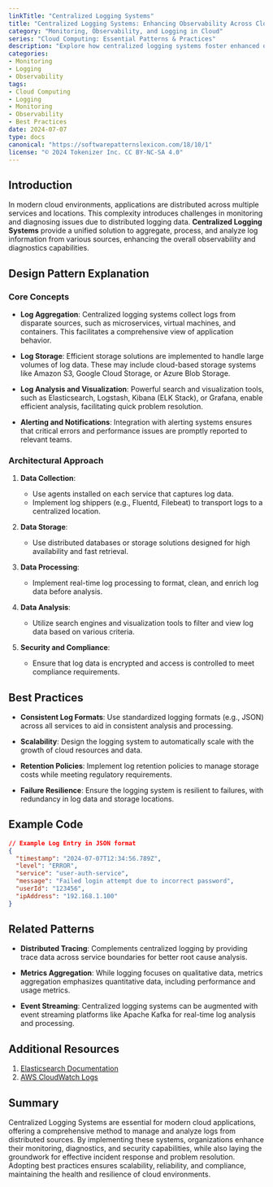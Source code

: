 ```yaml
---
linkTitle: "Centralized Logging Systems"
title: "Centralized Logging Systems: Enhancing Observability Across Cloud Environments"
category: "Monitoring, Observability, and Logging in Cloud"
series: "Cloud Computing: Essential Patterns & Practices"
description: "Explore how centralized logging systems foster enhanced observability and streamlined diagnostics in cloud environments, offering a unified approach to log management."
categories:
- Monitoring
- Logging
- Observability
tags:
- Cloud Computing
- Logging
- Monitoring
- Observability
- Best Practices
date: 2024-07-07
type: docs
canonical: "https://softwarepatternslexicon.com/18/10/1"
license: "© 2024 Tokenizer Inc. CC BY-NC-SA 4.0"
---
```


## Introduction

In modern cloud environments, applications are distributed across multiple services and locations. This complexity introduces challenges in monitoring and diagnosing issues due to distributed logging data. **Centralized Logging Systems** provide a unified solution to aggregate, process, and analyze log information from various sources, enhancing the overall observability and diagnostics capabilities.

## Design Pattern Explanation

### Core Concepts

- **Log Aggregation**: Centralized logging systems collect logs from disparate sources, such as microservices, virtual machines, and containers. This facilitates a comprehensive view of application behavior.

- **Log Storage**: Efficient storage solutions are implemented to handle large volumes of log data. These may include cloud-based storage systems like Amazon S3, Google Cloud Storage, or Azure Blob Storage.

- **Log Analysis and Visualization**: Powerful search and visualization tools, such as Elasticsearch, Logstash, Kibana (ELK Stack), or Grafana, enable efficient analysis, facilitating quick problem resolution.

- **Alerting and Notifications**: Integration with alerting systems ensures that critical errors and performance issues are promptly reported to relevant teams.

### Architectural Approach

1. **Data Collection**:
   - Use agents installed on each service that captures log data.
   - Implement log shippers (e.g., Fluentd, Filebeat) to transport logs to a centralized location.

2. **Data Storage**:
   - Use distributed databases or storage solutions designed for high availability and fast retrieval.

3. **Data Processing**:
   - Implement real-time log processing to format, clean, and enrich log data before analysis.

4. **Data Analysis**:
   - Utilize search engines and visualization tools to filter and view log data based on various criteria.

5. **Security and Compliance**:
   - Ensure that log data is encrypted and access is controlled to meet compliance requirements.

## Best Practices

- **Consistent Log Formats**: Use standardized logging formats (e.g., JSON) across all services to aid in consistent analysis and processing.

- **Scalability**: Design the logging system to automatically scale with the growth of cloud resources and data.

- **Retention Policies**: Implement log retention policies to manage storage costs while meeting regulatory requirements.

- **Failure Resilience**: Ensure the logging system is resilient to failures, with redundancy in log data and storage locations.

## Example Code

```json
// Example Log Entry in JSON format
{
  "timestamp": "2024-07-07T12:34:56.789Z",
  "level": "ERROR",
  "service": "user-auth-service",
  "message": "Failed login attempt due to incorrect password",
  "userId": "123456",
  "ipAddress": "192.168.1.100"
}
```

## Related Patterns

- **Distributed Tracing**: Complements centralized logging by providing trace data across service boundaries for better root cause analysis.

- **Metrics Aggregation**: While logging focuses on qualitative data, metrics aggregation emphasizes quantitative data, including performance and usage metrics.

- **Event Streaming**: Centralized logging systems can be augmented with event streaming platforms like Apache Kafka for real-time log analysis and processing.

## Additional Resources

1. [Elasticsearch Documentation](https://www.elastic.co/guide/index.html)
2. [AWS CloudWatch Logs](https://aws.amazon.com/cloudwatch/features/#Log_Monitoring)

## Summary

Centralized Logging Systems are essential for modern cloud applications, offering a comprehensive method to manage and analyze logs from distributed sources. By implementing these systems, organizations enhance their monitoring, diagnostics, and security capabilities, while also laying the groundwork for effective incident response and problem resolution. Adopting best practices ensures scalability, reliability, and compliance, maintaining the health and resilience of cloud environments.
